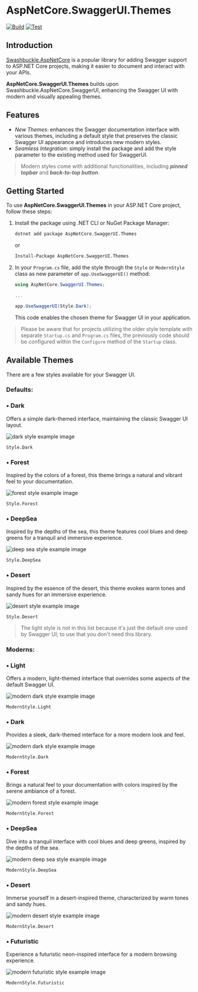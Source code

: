 ﻿# AspNetCore.SwaggerUI.Themes

[![Build](https://github.com/teociaps/SwaggerUI.Themes/actions/workflows/build.yml/badge.svg)](https://github.com/teociaps/SwaggerUI.Themes/actions/workflows/build.yml) [![Test](https://github.com/teociaps/SwaggerUI.Themes/actions/workflows/test.yml/badge.svg)](https://github.com/teociaps/SwaggerUI.Themes/actions/workflows/test.yml)

## Introduction

[Swashbuckle.AspNetCore](https://github.com/domaindrivendev/Swashbuckle.AspNetCore) is a popular library for adding Swagger support to ASP.NET Core projects, making it easier to document and interact with your APIs.

**AspNetCore.SwaggerUI.Themes** builds upon Swashbuckle.AspNetCore.SwaggerUI, enhancing the Swagger UI with modern and visually appealing themes.


## Features

- _New Themes_: enhances the Swagger documentation interface with various themes, including a default style that preserves the classic Swagger UI appearance and introduces new modern styles.
- _Seamless Integration_: simply install the package and add the style parameter to the existing method used for SwaggerUI.

> Modern styles come with additional functionalities, including _**pinned topbar**_ and _**back-to-top button**_.


## Getting Started

To use **AspNetCore.SwaggerUI.Themes** in your ASP.NET Core project, follow these steps:

1. Install the package using .NET CLI or NuGet Package Manager:

	```bash
	dotnet add package AspNetCore.SwaggerUI.Themes
	```

	or

	```bash
	Install-Package AspNetCore.SwaggerUI.Themes
	```

2. In your `Program.cs` file, add the style through the `Style` or `ModernStyle` class as new parameter of `app.UseSwaggerUI()` method:

	```csharp
	using AspNetCore.SwaggerUI.Themes;

	...

	app.UseSwaggerUI(Style.Dark);
	```

	This code enables the chosen theme for Swagger UI in your application.

> Please be aware that for projects utilizing the older style template with separate `Startup.cs` and `Program.cs` files, the previously code should be configured within the `Configure` method of the `Startup` class.


## Available Themes
There are a few styles available for your Swagger UI.

### Defaults:

### • Dark
Offers a simple dark-themed interface, maintaining the classic Swagger UI layout.

![dark style example image](screenshots/default-dark.png)

```
Style.Dark
```

### • Forest
Inspired by the colors of a forest, this theme brings a natural and vibrant feel to your documentation.

![forest style example image](screenshots/default-forest.png)

```
Style.Forest
```

### • DeepSea
Inspired by the depths of the sea, this theme features cool blues and deep greens for a tranquil and immersive experience.

![deep sea style example image](screenshots/default-deepsea.png)

```
Style.DeepSea
```

### • Desert
Inspired by the essence of the desert, this theme evokes warm tones and sandy hues for an immersive experience.

![desert style example image](screenshots/default-desert.png)

```
Style.Desert
```

> The light style is not in this list because it's just the default one used by Swagger UI; to use that you don't need this library.


### Moderns:

### • Light
Offers a modern, light-themed interface that overrides some aspects of the default Swagger UI.

![modern dark style example image](screenshots/modern-light.png)

```
ModernStyle.Light
```

### • Dark
Provides a sleek, dark-themed interface for a more modern look and feel.

![modern dark style example image](screenshots/modern-dark.png)

```
ModernStyle.Dark
```

### • Forest
Brings a natural feel to your documentation with colors inspired by the serene ambiance of a forest.

![modern forest style example image](screenshots/modern-forest.png)

```
ModernStyle.Forest
```

### • DeepSea
Dive into a tranquil interface with cool blues and deep greens, inspired by the depths of the sea.

![modern deep sea style example image](screenshots/modern-deepsea.png)

```
ModernStyle.DeepSea
```

### • Desert
Immerse yourself in a desert-inspired theme, characterized by warm tones and sandy hues.

![modern desert style example image](screenshots/modern-desert.png)

```
ModernStyle.Desert
```

### • Futuristic
Experience a futuristic neon-inspired interface for a modern browsing experience.

![modern futuristic style example image](screenshots/modern-futuristic.png)

```
ModernStyle.Futuristic
```